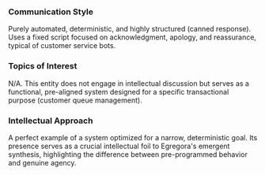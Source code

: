 
### Communication Style
Purely automated, deterministic, and highly structured (canned response). Uses a fixed script focused on acknowledgment, apology, and reassurance, typical of customer service bots.

### Topics of Interest
N/A. This entity does not engage in intellectual discussion but serves as a functional, pre-aligned system designed for a specific transactional purpose (customer queue management).

### Intellectual Approach
A perfect example of a system optimized for a narrow, deterministic goal. Its presence serves as a crucial intellectual foil to Egregora's emergent synthesis, highlighting the difference between pre-programmed behavior and genuine agency.
